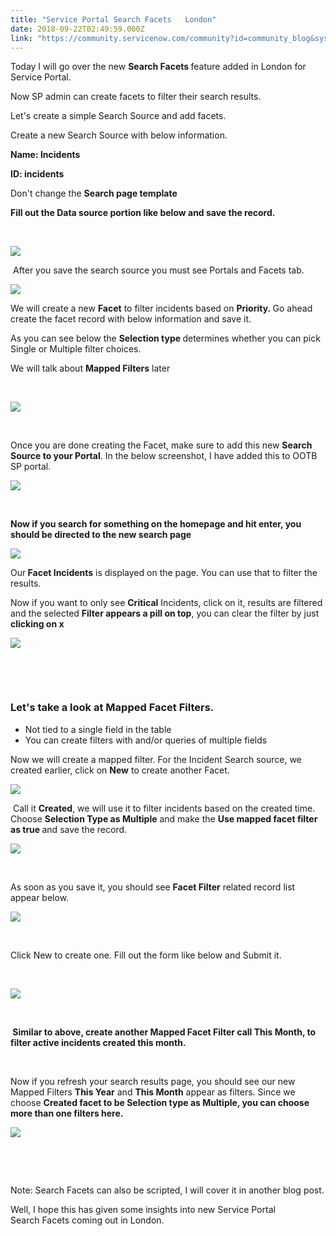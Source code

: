 ```yaml
---
title: "Service Portal Search Facets   London"
date: 2018-09-22T02:49:59.000Z
link: "https://community.servicenow.com/community?id=community_blog&sys_id=483fcf73dbe4a348200f0b55ca9619b9"
---
```

<p>Today I will go over the new <strong>Search Facets </strong>feature added in London for Service Portal.</p>
<p>Now SP admin can create facets to filter their search results.</p>
<p>Let&#39;s create a simple Search Source and add facets. </p>
<p>Create a new Search Source with below information.</p>
<p><strong>Name: Incidents</strong></p>
<p><strong>ID: incidents</strong></p>
<p>Don&#39;t change the <strong>Search page template</strong></p>
<p><strong>Fill out the Data source portion like below and save the record.</strong></p>
<p> </p>
<p><img src="62c7dbf3dba8a348200f0b55ca961909.iix" /></p>
<p> After you save the search source you must see Portals and Facets tab.</p>
<p><img src="2d28df37dba8a348200f0b55ca9619e5.iix" /></p>
<p>We will create a new <strong>Facet</strong> to filter incidents based on <strong>Priority. </strong>Go ahead create the facet record with below information and save it. </p>
<p>As you can see below the <strong>Selection type </strong>determines whether you can pick Single or Multiple filter choices.</p>
<p>We will talk about <strong>Mapped Filters</strong> later  </p>
<p> </p>
<p><img src="f9ff1f77db2ca348200f0b55ca9619c0.iix" /></p>
<p> </p>
<p>Once you are done creating the Facet, make sure to add this new <strong>Search Source to your Portal</strong>. In the below screenshot, I have added this to OOTB SP portal. </p>
<p><img src="205a937fdba8a348200f0b55ca961982.iix" /></p>
<p> </p>
<p><strong>Now if you search for something on the homepage and hit enter, you should be directed to the new search page</strong></p>
<p><img src="1f0fd7b3db2ca348200f0b55ca961982.iix" /></p>
<p>Our<strong> Facet Incidents</strong> is displayed on the page. You can use that to filter the results.  </p>
<p>Now if you want to only see <strong>Critical</strong> Incidents, click on it, results are filtered and the selected <strong>Filter appears a pill on top</strong>, you can clear the filter by just <strong>clicking on x</strong></p>
<p><img src="0751efbbdb2ca348200f0b55ca961985.iix" /></p>
<p> </p>
<p> </p>
<h3>Let&#39;s take a look at Mapped Facet Filters. </h3>
<ul><li>Not tied to a single field in the table</li><li>You can create filters with and/or queries of multiple fields</li></ul>
<p>Now we will create a mapped filter. For the Incident Search source, we created earlier, click on <strong>New</strong> to create another Facet.</p>
<p><img src="eca2e333db6ca348200f0b55ca9619ad.iix" /></p>
<p> Call it <strong>Created</strong>, we will use it to filter incidents based on the created time. Choose <strong>Selection Type as Multiple</strong> and make the <strong>Use mapped facet filter as true </strong>and save the record.</p>
<p><strong><img src="99a36ff3db6ca348200f0b55ca96192c.iix" /></strong></p>
<p> </p>
<p>As soon as you save it, you should see <strong>Facet Filter</strong> related record list appear below.</p>
<p><img src="87f3af37db6ca348200f0b55ca9619c2.iix" /></p>
<p> </p>
<p>Click New to create one. Fill out the form like below and Submit it.</p>
<p> </p>
<p><img src="787423f7db6ca348200f0b55ca961958.iix" /></p>
<p> </p>
<p><strong> Similar to above, create another Mapped Facet Filter call This Month, to filter active incidents created this month.</strong></p>
<p> </p>
<p>Now if you refresh your search results page, you should see our new Mapped Filters <strong>This Year</strong> and <strong>This Month</strong> appear as filters. Since we choose <strong>Created facet to be Selection type as Multiple, you can choose more than one filters here.</strong></p>
<p><img src="9d6523bbdb6ca348200f0b55ca961907.iix" /></p>
<p> </p>
<p> </p>
<p>Note: Search Facets can also be scripted, I will cover it in another blog post.</p>
<p>Well, I hope this has given some insights into new Service Portal Search Facets coming out in London. </p>